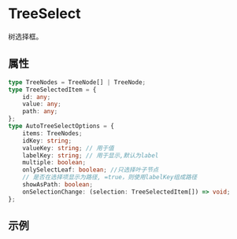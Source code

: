 # TreeSelect

树选择框。

## 属性

```ts
type TreeNodes = TreeNode[] | TreeNode;
type TreeSelectedItem = {
    id: any;
    value: any;
    path: any;
};
type AutoTreeSelectOptions = {
    items: TreeNodes;
    idKey: string;
    valueKey: string; // 用于值
    labelKey: string; // 用于显示,默认为label
    multiple: boolean;
    onlySelectLeaf: boolean; //只选择叶子节点
    // 是否在选择项显示为路径, =true，则使用labelKey组成路径
    showAsPath: boolean;
    onSelectionChange: (selection: TreeSelectedItem[]) => void;
};
```

## 示例

<demo html="autoform/widgets/tree-select.html"/>
